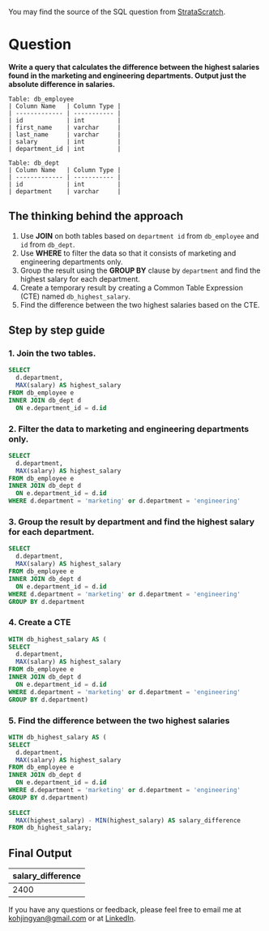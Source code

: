 You may find the source of the SQL question from [StrataScratch](https://platform.stratascratch.com/coding/10308-salaries-differences?code_type=1).

# Question

**Write a query that calculates the difference between the highest salaries found in the marketing and engineering departments. Output just the absolute difference in salaries.**


````
Table: db_employee
| Column Name   | Column Type |
| ------------- | ----------- |
| id            | int         |
| first_name    | varchar     |
| last_name     | varchar     |
| salary        | int         |
| department_id | int         |
````

````
Table: db_dept
| Column Name   | Column Type |
| ------------- | ----------- |
| id            | int         |
| department    | varchar     |
````

## The thinking behind the approach
1. Use **JOIN** on both tables based on `department id` from `db_employee` and `id` from `db_dept`.
2. Use **WHERE** to filter the data so that it consists of marketing and engineering departments only.
3. Group the result using the **GROUP BY** clause by `department` and find the highest salary for each department.
4. Create a temporary result by creating a Common Table Expression (CTE) named `db_highest_salary`.
5. Find the difference between the two highest salaries based on the CTE.

## Step by step guide
### 1. Join the two tables.
````sql
SELECT 
  d.department, 
  MAX(salary) AS highest_salary
FROM db_employee e 
INNER JOIN db_dept d 
  ON e.department_id = d.id
````
### 2. Filter the data to marketing and engineering departments only.
````sql
SELECT 
  d.department, 
  MAX(salary) AS highest_salary
FROM db_employee e 
INNER JOIN db_dept d 
  ON e.department_id = d.id
WHERE d.department = 'marketing' or d.department = 'engineering'
````

### 3. Group the result by department and find the highest salary for each department.
````sql
SELECT 
  d.department, 
  MAX(salary) AS highest_salary
FROM db_employee e 
INNER JOIN db_dept d 
  ON e.department_id = d.id
WHERE d.department = 'marketing' or d.department = 'engineering'
GROUP BY d.department
````

### 4. Create a CTE
````sql
WITH db_highest_salary AS (
SELECT 
  d.department, 
  MAX(salary) AS highest_salary
FROM db_employee e 
INNER JOIN db_dept d 
  ON e.department_id = d.id
WHERE d.department = 'marketing' or d.department = 'engineering'
GROUP BY d.department)
````

### 5. Find the difference between the two highest salaries

````sql
WITH db_highest_salary AS (
SELECT 
  d.department, 
  MAX(salary) AS highest_salary
FROM db_employee e 
INNER JOIN db_dept d 
  ON e.department_id = d.id
WHERE d.department = 'marketing' or d.department = 'engineering'
GROUP BY d.department)
  
SELECT 
  MAX(highest_salary) - MIN(highest_salary) AS salary_difference
FROM db_highest_salary;
````

## Final Output
|  salary_difference  | 
| ------------------  | 
| 2400                |

If you have any questions or feedback, please feel free to email me at kohjingyan@gmail.com or at [LinkedIn](https://www.linkedin.com/in/koh-jing-yan/).
